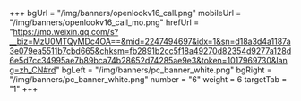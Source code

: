 +++
bgUrl = "/img/banners/openlookv16_call.png"
mobileUrl = "/img/banners/openlookv16_call_mo.png"
hrefUrl = "https://mp.weixin.qq.com/s?__biz=MzU0MTQyMDc4OA==&mid=2247494697&idx=1&sn=d18a3d4a1187a3e079ea5511b7cbd665&chksm=fb2891b2cc5f18a49270d82354d9277a128d6e5d7cc34995ae7b89bca74b28652d74285ae9e3&token=1017969730&lang=zh_CN#rd"
bgLeft = "/img/banners/pc_banner_white.png"
bgRight = "/img/banners/pc_banner_white.png"
number = "6"
weight =  6
targetTab = "1"
+++